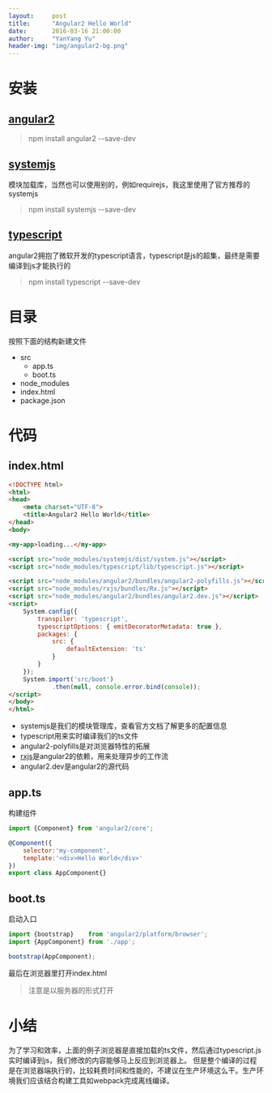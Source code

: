 ```yaml
---
layout:     post
title:      "Angular2 Hello World"
date:       2016-03-16 21:00:00
author:     "YanYang Yu"
header-img: "img/angular2-bg.png"
---
```

# 安装

## [angular2](https://github.com/angular/angular)

> npm install angular2 --save-dev

## [systemjs](https://github.com/systemjs/systemjs)
模块加载库，当然也可以使用别的，例如requirejs，我这里使用了官方推荐的systemjs

> npm install systemjs --save-dev

## [typescript](https://github.com/Microsoft/TypeScript)
angular2拥抱了微软开发的typescript语言，typescript是js的超集，最终是需要编译到js才能执行的

> npm install typescript --save-dev

# 目录
按照下面的结构新建文件

- src
    - app.ts
    - boot.ts
- node_modules
- index.html
- package.json

# 代码

## index.html

```html
<!DOCTYPE html>
<html>
<head>
    <meta charset="UTF-8">
    <title>Angular2 Hello World</title>
</head>
<body>

<my-app>loading...</my-app>

<script src="node_modules/systemjs/dist/system.js"></script>
<script src="node_modules/typescript/lib/typescript.js"></script>

<script src="node_modules/angular2/bundles/angular2-polyfills.js"></script>
<script src="node_modules/rxjs/bundles/Rx.js"></script>
<script src="node_modules/angular2/bundles/angular2.dev.js"></script>
<script>
    System.config({
        transpiler: 'typescript',
        typescriptOptions: { emitDecoratorMetadata: true },
        packages: {
            src: {
                defaultExtension: 'ts'
            }
        }
    });
    System.import('src/boot')
            .then(null, console.error.bind(console));
</script>
</body>
</html>
```

- systemjs是我们的模块管理库，查看官方文档了解更多的配置信息
- typescript用来实时编译我们的ts文件
- angular2-polyfills是对浏览器特性的拓展
- [rxjs](https://github.com/ReactiveX/rxjs)是angular2的依赖，用来处理异步的工作流
- angular2.dev是angular2的源代码

## app.ts
构建组件

```javascript
import {Component} from 'angular2/core';

@Component({
    selector:'my-component',
    template:'<div>Hello World</div>'
})
export class AppComponent{}
```

## boot.ts
启动入口

```javascript
import {bootstrap}    from 'angular2/platform/browser';
import {AppComponent} from './app';

bootstrap(AppComponent);    
```

最后在浏览器里打开index.html

> 注意是以服务器的形式打开

# 小结
为了学习和效率，上面的例子浏览器是直接加载的ts文件，然后通过typescript.js实时编译到js，我们修改的内容能够马上反应到浏览器上。
但是整个编译的过程是在浏览器端执行的，比较耗费时间和性能的，不建议在生产环境这么干。生产环境我们应该结合构建工具如webpack完成离线编译。